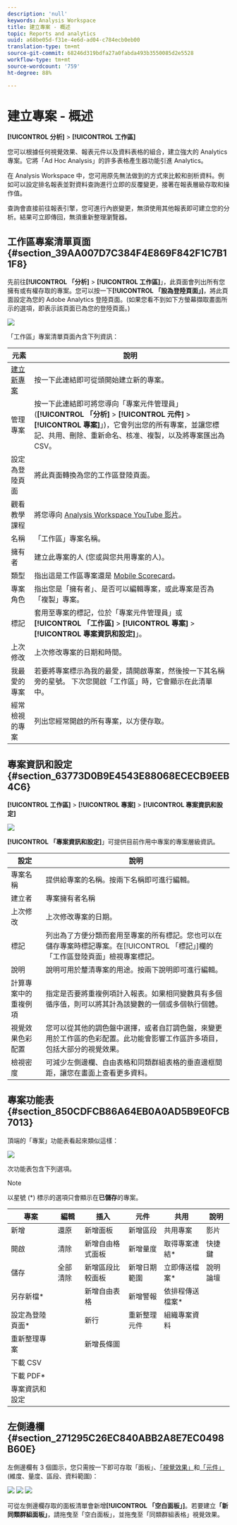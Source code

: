 ```yaml
---
description: 'null'
keywords: Analysis Workspace
title: 建立專案 - 概述
topic: Reports and analytics
uuid: a68be05d-f31e-4e6d-ad04-c784ecb0eb00
translation-type: tm+mt
source-git-commit: 68246d319bdfa27a0fabda493b3550085d2e5528
workflow-type: tm+mt
source-wordcount: '759'
ht-degree: 88%

---
```



# 建立專案 - 概述

**[!UICONTROL 分析]** > **[!UICONTROL 工作區]**

您可以根據任何視覺效果、報表元件以及資料表格的組合，建立強大的 Analytics 專案。它將「Ad Hoc Analysis」的許多表格產生器功能引進 Analytics。

在 Analysis Workspace 中，您可用原先無法做到的方式來比較和剖析資料。例如可以設定排名報表並對資料查詢進行立即的反覆變更，接著在報表層級存取和操作值。

查詢會直接前往報表引擎，您可進行內嵌變更，無須使用其他報表即可建立您的分析。結果可立即傳回，無須重新整理瀏覽器。

## 工作區專案清單頁面 {#section_39AA007D7C384F4E869F842F1C7B11F8}

先前往&#x200B;**[!UICONTROL 「分析]** > **[!UICONTROL 工作區]**」，此頁面會列出所有您擁有或有權存取的專案。您可以按一下&#x200B;**[!UICONTROL 「設為登陸頁面」]**，將此頁面設定為您的 Adobe Analytics 登陸頁面。(如果您看不到如下方螢幕擷取畫面所示的選項，即表示該頁面已為您的登陸頁面。)

![](assets/sample-project.png)

「工作區」專案清單頁面內含下列資訊：

| 元素 | 說明 |
|---|---|
| [建立新專案](/help/analyze/analysis-workspace/build-workspace-project/t-freeform-project.md) | 按一下此連結即可從頭開始建立新的專案。 |
| 管理專案 | 按一下此連結即可將您導向「專案元件管理員」(**[!UICONTROL 「分析]** > **[!UICONTROL 元件]** > **[!UICONTROL 專案]**」)，它會列出您的所有專案，並讓您標記、共用、刪除、重新命名、核准、複製，以及將專案匯出為 CSV。 |
| 設定為登陸頁面 | 將此頁面轉換為您的工作區登陸頁面。 |
| 觀看教學課程 | 將您導向 [Analysis Workspace YouTube 影片](https://www.youtube.com/playlist?list=PL2tCx83mn7GuNnQdYGOtlyCu0V5mEZ8sS)。 |
| 名稱 | 「工作區」專案名稱。 |
| 擁有者 | 建立此專案的人 (您或與您共用專案的人)。 |
| 類型 | 指出這是工作區專案還是 [Mobile Scorecard](https://docs.adobe.com/content/help/zh-Hant/analytics/analyze/mobapp/home.html)。 |
| 專案角色 | 指出您是「擁有者」、是否可以編輯專案，或此專案是否為「複製」專案。 |
| 標記 | 套用至專案的標記，位於「專案元件管理員」或&#x200B;**[!UICONTROL 「工作區]** > **[!UICONTROL 專案]** > **[!UICONTROL 專案資訊和設定]**」。 |
| 上次修改 | 上次修改專案的日期和時間。 |
| 我最愛的專案 | 若要將專案標示為我的最愛，請開啟專案，然後按一下其名稱旁的星號。 下次您開啟「工作區」時，它會顯示在此清單中。 |
| 經常檢視的專案 | 列出您經常開啟的所有專案，以方便存取。 |

## 專案資訊和設定 {#section_63773D0B9E4543E88068ECECB9EEB4C6}

**[!UICONTROL 工作區]** > **[!UICONTROL 專案]** > **[!UICONTROL 專案資訊和設定]**

![](assets/projectinfo.png)

**[!UICONTROL 「專案資訊和設定]**」可提供目前作用中專案的專案層級資訊。

| 設定 | 說明 |
|---|---|
| 專案名稱 | 提供給專案的名稱。按兩下名稱即可進行編輯。 |
| 建立者 | 專案擁有者名稱 |
| 上次修改 | 上次修改專案的日期。 |
| 標記 | 列出為了方便分類而套用至專案的所有標記。您也可以在儲存專案時標記專案。在[!UICONTROL 「標記」]欄的「工作區登陸頁面」檢視專案標記。 |
| 說明 | 說明可用於釐清專案的用途。按兩下說明即可進行編輯。 |
| 計算專案中的重複例項 | 指定是否要將重複例項計入報表。如果相同變數具有多個循序值，則可以將其計為該變數的一個或多個執行個體。 |
| 視覺效果色彩配置 | 您可以從其他的調色盤中選擇，或者自訂調色盤，來變更用於工作區的色彩配置。此功能會影響工作區許多項目，包括大部分的視覺效果。 |
| 檢視密度 | 可減少左側邊欄、自由表格和同類群組表格的垂直邊框間距，讓您在畫面上查看更多資料。 |

## 專案功能表 {#section_850CDFCB86A64EB0A0AD5B9E0FCB7013}

頂端的「專案」功能表看起來類似這樣：

![](assets/new-project-menus.png)

次功能表包含下列選項。

>[!NOTE]
>
>以星號 (*) 標示的選項只會顯示在&#x200B;**已儲存**&#x200B;的專案。

| 專案 | 編輯 | 插入 | 元件 | 共用 | 說明 |
|---|---|---|---|---|---|
| 新增 | 還原 | 新增面板 | 新增區段 | 共用專案 | 影片 |
| 開啟 | 清除 | 新增自由格式面板 | 新增量度 | 取得專案連結* | 快捷鍵 |
| 儲存 | 全部清除 | 新增區段比較面板 | 新增日期範圍 | 立即傳送檔案* | 說明論壇 |
| 另存新檔* |  | 新增自由表格 | 新增警報 | 依排程傳送檔案* |  |
| 設定為登陸頁面* |  | 新行 | 重新整理元件 | 組織專案資料 |  |
| 重新整理專案 |  | 新增長條圖 |  |  |  |
| 下載 CSV |  |  |  |  |  |
| 下載 PDF* |  |  |  |  |  |
| 專案資訊和設定 |  |  |  |  |  |

## 左側邊欄 {#section_271295C26EC840ABB2A8E7EC0498B60E}

左側邊欄有 3 個圖示，您只需按一下即可存取「面板」、[「視覺效果」](/help/analyze/analysis-workspace/visualizations/freeform-analysis-visualizations.md)和[「元件」](/help/analyze/analysis-workspace/components/analysis-workspace-components.md)(維度、量度、區段、資料範圍)：

![](assets/panels.png) ![](assets/visualizations.png) ![](assets/components.png)

可從左側邊欄存取的面板清單會新增&#x200B;**[!UICONTROL 「空白面板」]**。若要建立&#x200B;**「新同類群組面板」**，請拖曳至「空白面板」，並拖曳至「同類群組表格」視覺效果。
